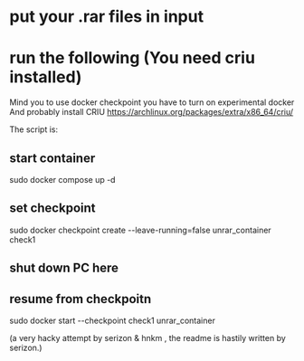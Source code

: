# put your .rar files in input
# run the following (You need criu installed)

Mind you to use docker checkpoint you have to turn on experimental docker
And probably install CRIU
https://archlinux.org/packages/extra/x86_64/criu/

The script is:

## start container
sudo docker compose up -d

## set checkpoint
sudo docker checkpoint create --leave-running=false unrar_container check1

## shut down PC here

## resume from checkpoitn
sudo docker start --checkpoint check1 unrar_container

(a very hacky attempt by serizon & hnkm , the readme is hastily written by serizon.)
